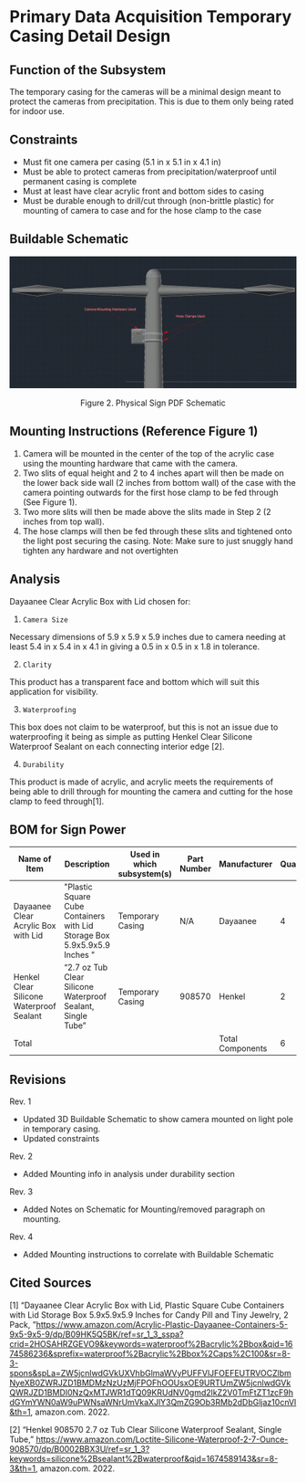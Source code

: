 # Primary Data Acquisition Temporary Casing Detail Design

## Function of the Subsystem
The temporary casing for the cameras will be a minimal design meant to protect the cameras from precipitation. This is due to them only being rated for indoor use.
 
## Constraints
- Must fit one camera per casing (5.1 in x 5.1 in x 4.1 in)
- Must be able to protect cameras from precipitation/waterproof until permanent casing is complete
- Must at least have clear acrylic front and bottom sides to casing
- Must be durable enough to drill/cut through (non-brittle plastic) for mounting of camera to case and for the hose clamp to the case 



## Buildable Schematic
 
![Figure 1. Temporary Casing Model](../3D&#32;Models/3DTempCasingNew1.PNG)
<div align="center"> Figure 2. Physical Sign PDF Schematic 
<br />
<div align="left">
 
## Mounting Instructions (Reference Figure 1)
1. Camera will be mounted in the center of the top of the acrylic case using the mounting hardware that came with the camera.
2. Two slits of equal height and 2 to 4 inches apart will then be made on the lower back side wall (2 inches from bottom wall) of the case with the camera pointing outwards for the first hose clamp to be fed through (See Figure 1).
3. Two more slits will then be made above the slits made in Step 2 (2 inches from top wall).
4. The hose clamps will then be fed through these slits and tightened onto the light post securing the casing.
Note: Make sure to just snuggly hand tighten any hardware and not overtighten 

## Analysis
 
Dayaanee Clear Acrylic Box with Lid chosen for:
1.     Camera Size 
Necessary dimensions of 5.9 x 5.9 x 5.9 inches due to camera needing at least 5.4 in x 5.4 in x 4.1 in giving a 0.5 in x 0.5 in x 1.8 in tolerance.
 
2.     Clarity
This product has a transparent face and bottom which will suit this application for visibility. 
 
3.     Waterproofing
This box does not claim to be waterproof, but this is not an issue due to waterproofing it being as simple as putting Henkel Clear Silicone Waterproof Sealant on each connecting interior edge [2].
 
4.     Durability
This product is made of acrylic, and acrylic meets the requirements of being able to drill through for mounting the camera and cutting for the hose clamp to feed through[1]. 

## BOM for Sign Power
| Name of Item | Description | Used in which subsystem(s) | Part Number | Manufacturer | Quantity |    Price   | Total |
| ------------ | ----------- | -------------------------- | ----------- | ------------ | -------- | ---------- | ----- |
|Dayaanee Clear Acrylic Box with Lid|     "Plastic Square Cube Containers with Lid Storage Box 5.9x5.9x5.9 Inches "|     Temporary Casing|     N/A|     Dayaanee|     4|     $26.99|     $107.96|
|Henkel Clear Silicone Waterproof Sealant|     “2.7 oz Tub Clear Silicone Waterproof Sealant, Single Tube”|    Temporary Casing|     908570|     Henkel|     2|     $6.28|     $12.56|
|Total|     |     |     |     Total Components|   6|     Total Cost|     $120.52|

 ## Revisions

Rev. 1 
- Updated 3D Buildable Schematic to show camera mounted on light pole in temporary casing.
- Updated constraints

Rev. 2 
- Added Mounting info in analysis under durability section
 
Rev. 3
- Added Notes on Schematic for Mounting/removed paragraph on mounting.
 
Rev. 4
- Added Mounting instructions to correlate with Buildable Schematic
 
## Cited Sources
 
 [1] “Dayaanee Clear Acrylic Box with Lid, Plastic Square Cube Containers with Lid Storage Box 5.9x5.9x5.9 Inches for Candy Pill and Tiny Jewelry, 2 Pack, ”https://www.amazon.com/Acrylic-Plastic-Dayaanee-Containers-5-9x5-9x5-9/dp/B09HK5Q5BK/ref=sr_1_3_sspa?crid=2HOSAHRZGEVO9&keywords=waterproof%2Bacrylic%2Bbox&qid=1674586236&sprefix=waterproof%2Bacrylic%2Bbox%2Caps%2C100&sr=8-3-spons&spLa=ZW5jcnlwdGVkUXVhbGlmaWVyPUFFVlJFOEFEUTRVOCZlbmNyeXB0ZWRJZD1BMDMzNzUzMjFPOFhOOUsxOE9URTUmZW5jcnlwdGVkQWRJZD1BMDI0NzQxMTJWR1dTQ09KRUdNV0gmd2lkZ2V0TmFtZT1zcF9hdGYmYWN0aW9uPWNsaWNrUmVkaXJlY3QmZG9Ob3RMb2dDbGljaz10cnVl&th=1, amazon.com. 2022.
 
[2] “Henkel 908570 2.7 oz Tub Clear Silicone Waterproof Sealant, Single Tube,” https://www.amazon.com/Loctite-Silicone-Waterproof-2-7-Ounce-908570/dp/B0002BBX3U/ref=sr_1_3?keywords=silicone%2Bsealant%2Bwaterproof&qid=1674589143&sr=8-3&th=1, amazon.com. 2022.
 


